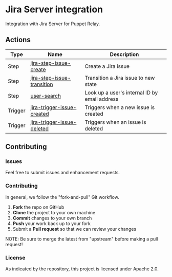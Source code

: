 # Jira Server integration

Integration with Jira Server for Puppet Relay.

## Actions

|   Type    |  Name              | Description          |
|-----------|--------------------|----------------------|
| Step      | [jira-step-issue-create](/steps/jira-step-issue-create) | Create a Jira issue | 
| Step      | [jira-step-issue-transition](/steps/jira-step-issue-transition) | Transition a Jira issue to new state | 
| Step      | [user-search](/steps/user-search) | Look up a user's internal ID by email address | 
| Trigger   | [jira-trigger-issue-created](/triggers/jira-trigger-issue-created) | Triggers when a new issue is created |
| Trigger   | [jira-trigger-issue-deleted](/triggers/jira-trigger-issue-deleted) | Triggers when an issue is deleted |

## Contributing

### Issues

Feel free to submit issues and enhancement requests.

### Contributing

In general, we follow the "fork-and-pull" Git workflow.

 1. **Fork** the repo on GitHub
 2. **Clone** the project to your own machine
 3. **Commit** changes to your own branch
 4. **Push** your work back up to your fork
 5. Submit a **Pull request** so that we can review your changes

NOTE: Be sure to merge the latest from "upstream" before making a pull request!

### License

As indicated by the repository, this project is licensed under Apache 2.0.
